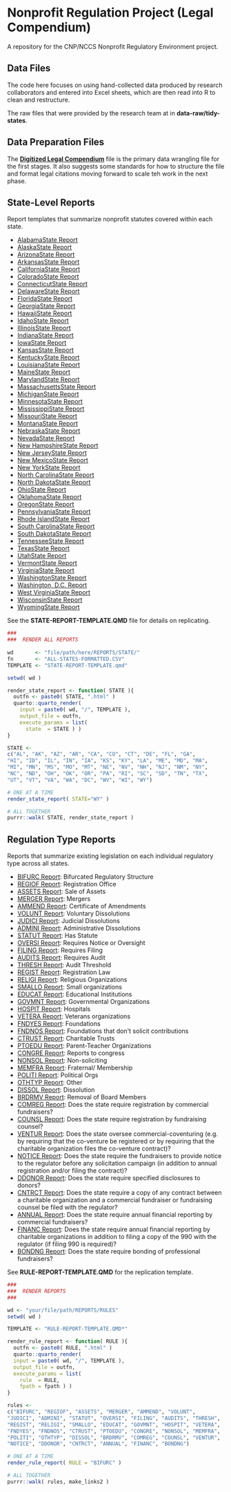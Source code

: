 # Nonprofit Regulation Project (Legal Compendium) 

A repository for the CNP/NCCS Nonprofit Regulatory Environment project. 


## Data Files 

The code here focuses on using hand-collected data produced by research collaborators and entered into Excel sheets, which are then read into R to clean and restructure. 

The raw files that were provided by the research team at in **data-raw/tidy-states**. 

## Data Preparation Files 

The [**Digitized Legal Compendium**](https://urbaninstitute.github.io/nccs-regulation/dlc-research-guide.html) file is the primary data wrangling file for the first stages. It also suggests some standards for how to structure the file and format legal citations moving forward to scale teh work in the next phase. 




## State-Level Reports

Report templates that summarize nonprofit statutes covered within each state. 

- [AlabamaState Report](https://urbaninstitute.github.io/nccs-regulation/reports/STATES/AL.html)
- [AlaskaState Report](https://urbaninstitute.github.io/nccs-regulation/reports/STATES/AK.html)
- [ArizonaState Report](https://urbaninstitute.github.io/nccs-regulation/reports/STATES/AZ.html)
- [ArkansasState Report](https://urbaninstitute.github.io/nccs-regulation/reports/STATES/AR.html)
- [CaliforniaState Report](https://urbaninstitute.github.io/nccs-regulation/reports/STATES/CA.html)
- [ColoradoState Report](https://urbaninstitute.github.io/nccs-regulation/reports/STATES/CO.html)
- [ConnecticutState Report](https://urbaninstitute.github.io/nccs-regulation/reports/STATES/CT.html)
- [DelawareState Report](https://urbaninstitute.github.io/nccs-regulation/reports/STATES/DE.html)
- [FloridaState Report](https://urbaninstitute.github.io/nccs-regulation/reports/STATES/FL.html)
- [GeorgiaState Report](https://urbaninstitute.github.io/nccs-regulation/reports/STATES/GA.html)
- [HawaiiState Report](https://urbaninstitute.github.io/nccs-regulation/reports/STATES/HI.html)
- [IdahoState Report](https://urbaninstitute.github.io/nccs-regulation/reports/STATES/ID.html)
- [IllinoisState Report](https://urbaninstitute.github.io/nccs-regulation/reports/STATES/IL.html)
- [IndianaState Report](https://urbaninstitute.github.io/nccs-regulation/reports/STATES/IN.html)
- [IowaState Report](https://urbaninstitute.github.io/nccs-regulation/reports/STATES/IA.html)
- [KansasState Report](https://urbaninstitute.github.io/nccs-regulation/reports/STATES/KS.html)
- [KentuckyState Report](https://urbaninstitute.github.io/nccs-regulation/reports/STATES/KY.html)
- [LouisianaState Report](https://urbaninstitute.github.io/nccs-regulation/reports/STATES/LA.html)
- [MaineState Report](https://urbaninstitute.github.io/nccs-regulation/reports/STATES/ME.html)
- [MarylandState Report](https://urbaninstitute.github.io/nccs-regulation/reports/STATES/MD.html)
- [MassachusettsState Report](https://urbaninstitute.github.io/nccs-regulation/reports/STATES/MA.html)
- [MichiganState Report](https://urbaninstitute.github.io/nccs-regulation/reports/STATES/MI.html)
- [MinnesotaState Report](https://urbaninstitute.github.io/nccs-regulation/reports/STATES/MN.html)
- [MississippiState Report](https://urbaninstitute.github.io/nccs-regulation/reports/STATES/MS.html)
- [MissouriState Report](https://urbaninstitute.github.io/nccs-regulation/reports/STATES/MO.html)
- [MontanaState Report](https://urbaninstitute.github.io/nccs-regulation/reports/STATES/MT.html)
- [NebraskaState Report](https://urbaninstitute.github.io/nccs-regulation/reports/STATES/NE.html)
- [NevadaState Report](https://urbaninstitute.github.io/nccs-regulation/reports/STATES/NV.html)
- [New HampshireState Report](https://urbaninstitute.github.io/nccs-regulation/reports/STATES/NH.html)
- [New JerseyState Report](https://urbaninstitute.github.io/nccs-regulation/reports/STATES/NJ.html)
- [New MexicoState Report](https://urbaninstitute.github.io/nccs-regulation/reports/STATES/NM.html)
- [New YorkState Report](https://urbaninstitute.github.io/nccs-regulation/reports/STATES/NY.html)
- [North CarolinaState Report](https://urbaninstitute.github.io/nccs-regulation/reports/STATES/NC.html)
- [North DakotaState Report](https://urbaninstitute.github.io/nccs-regulation/reports/STATES/ND.html)
- [OhioState Report](https://urbaninstitute.github.io/nccs-regulation/reports/STATES/OH.html)
- [OklahomaState Report](https://urbaninstitute.github.io/nccs-regulation/reports/STATES/OK.html)
- [OregonState Report](https://urbaninstitute.github.io/nccs-regulation/reports/STATES/OR.html)
- [PennsylvaniaState Report](https://urbaninstitute.github.io/nccs-regulation/reports/STATES/PA.html)
- [Rhode IslandState Report](https://urbaninstitute.github.io/nccs-regulation/reports/STATES/RI.html)
- [South CarolinaState Report](https://urbaninstitute.github.io/nccs-regulation/reports/STATES/SC.html)
- [South DakotaState Report](https://urbaninstitute.github.io/nccs-regulation/reports/STATES/SD.html)
- [TennesseeState Report](https://urbaninstitute.github.io/nccs-regulation/reports/STATES/TN.html)
- [TexasState Report](https://urbaninstitute.github.io/nccs-regulation/reports/STATES/TX.html)
- [UtahState Report](https://urbaninstitute.github.io/nccs-regulation/reports/STATES/UT.html)
- [VermontState Report](https://urbaninstitute.github.io/nccs-regulation/reports/STATES/VT.html)
- [VirginiaState Report](https://urbaninstitute.github.io/nccs-regulation/reports/STATES/VA.html)
- [WashingtonState Report](https://urbaninstitute.github.io/nccs-regulation/reports/STATES/WA.html)
- [Washington, D.C. Report](https://urbaninstitute.github.io/nccs-regulation/reports/STATES/DC.html)
- [West VirginiaState Report](https://urbaninstitute.github.io/nccs-regulation/reports/STATES/WV.html)
- [WisconsinState Report](https://urbaninstitute.github.io/nccs-regulation/reports/STATES/WI.html)
- [WyomingState Report](https://urbaninstitute.github.io/nccs-regulation/reports/STATES/WY.html)

See the **STATE-REPORT-TEMPLATE.QMD** file for details on replicating. 

```r
###
###  RENDER ALL REPORTS 
 
wd       <- "file/path/here/REPORTS/STATE/"
fn       <- "ALL-STATES-FORMATTED.CSV"
TEMPLATE <- "STATE-REPORT-TEMPLATE.qmd"

setwd( wd )

render_state_report <- function( STATE ){
  outfn <- paste0( STATE, ".html" )
  quarto::quarto_render(
    input = paste0( wd, "/", TEMPLATE ),
    output_file = outfn,
    execute_params = list(
      state  = STATE ) )
}

STATE <-
c("AL", "AK", "AZ", "AR", "CA", "CO", "CT", "DE", "FL", "GA", 
"HI", "ID", "IL", "IN", "IA", "KS", "KY", "LA", "ME", "MD", "MA", 
"MI", "MN", "MS", "MO", "MT", "NE", "NV", "NH", "NJ", "NM", "NY", 
"NC", "ND", "OH", "OK", "OR", "PA", "RI", "SC", "SD", "TN", "TX", 
"UT", "VT", "VA", "WA", "DC", "WV", "WI", "WY")

# ONE AT A TIME
render_state_report( STATE="WY" )

# ALL TOGETHER
purrr::walk( STATE, render_state_report )
```


## Regulation Type Reports

Reports that summarize existing legislation on each individual regulatory type across all states. 

- [BIFURC Report](https://urbaninstitute.github.io/nccs-regulation/reports/RULES/BIFURC.html): Bifurcated Regulatory Structure
- [REGIOF Report](https://urbaninstitute.github.io/nccs-regulation/reports/RULES/REGIOF.html): Registration Office
- [ASSETS Report](https://urbaninstitute.github.io/nccs-regulation/reports/RULES/ASSETS.html): Sale of Assets
- [MERGER Report](https://urbaninstitute.github.io/nccs-regulation/reports/RULES/MERGER.html): Mergers
- [AMMEND Report](https://urbaninstitute.github.io/nccs-regulation/reports/RULES/AMMEND.html): Certificate of Amendments
- [VOLUNT Report](https://urbaninstitute.github.io/nccs-regulation/reports/RULES/VOLUNT.html): Voluntary Dissolutions
- [JUDICI Report](https://urbaninstitute.github.io/nccs-regulation/reports/RULES/JUDICI.html): Judicial Dissolutions
- [ADMINI Report](https://urbaninstitute.github.io/nccs-regulation/reports/RULES/ADMINI.html): Administrative Dissolutions
- [STATUT Report](https://urbaninstitute.github.io/nccs-regulation/reports/RULES/STATUT.html): Has Statute
- [OVERSI Report](https://urbaninstitute.github.io/nccs-regulation/reports/RULES/OVERSI.html): Requires Notice or Oversight
- [FILING Report](https://urbaninstitute.github.io/nccs-regulation/reports/RULES/FILING.html): Requires Filing
- [AUDITS Report](https://urbaninstitute.github.io/nccs-regulation/reports/RULES/AUDITS.html): Requires Audit
- [THRESH Report](https://urbaninstitute.github.io/nccs-regulation/reports/RULES/THRESH.html): Audit Threshold
- [REGIST Report](https://urbaninstitute.github.io/nccs-regulation/reports/RULES/REGIST.html): Registration Law
- [RELIGI Report](https://urbaninstitute.github.io/nccs-regulation/reports/RULES/RELIGI.html): Religious Organizations
- [SMALLO Report](https://urbaninstitute.github.io/nccs-regulation/reports/RULES/SMALLO.html): Small organizations
- [EDUCAT Report](https://urbaninstitute.github.io/nccs-regulation/reports/RULES/EDUCAT.html): Educational Institutions
- [GOVMNT Report](https://urbaninstitute.github.io/nccs-regulation/reports/RULES/GOVMNT.html): Governmental Organizations
- [HOSPIT Report](https://urbaninstitute.github.io/nccs-regulation/reports/RULES/HOSPIT.html): Hospitals
- [VETERA Report](https://urbaninstitute.github.io/nccs-regulation/reports/RULES/VETERA.html): Veterans organizations
- [FNDYES Report](https://urbaninstitute.github.io/nccs-regulation/reports/RULES/FNDYES.html): Foundations
- [FNDNOS Report](https://urbaninstitute.github.io/nccs-regulation/reports/RULES/FNDNOS.html): Foundations that don't solicit contributions
- [CTRUST Report](https://urbaninstitute.github.io/nccs-regulation/reports/RULES/CTRUST.html): Charitable Trusts
- [PTOEDU Report](https://urbaninstitute.github.io/nccs-regulation/reports/RULES/PTOEDU.html): Parent-Teacher Organizations
- [CONGRE Report](https://urbaninstitute.github.io/nccs-regulation/reports/RULES/CONGRE.html): Reports to congress
- [NONSOL Report](https://urbaninstitute.github.io/nccs-regulation/reports/RULES/NONSOL.html): Non-soliciting
- [MEMFRA Report](https://urbaninstitute.github.io/nccs-regulation/reports/RULES/MEMFRA.html): Fraternal/ Membership
- [POLITI Report](https://urbaninstitute.github.io/nccs-regulation/reports/RULES/POLITI.html): Political Orgs
- [OTHTYP Report](https://urbaninstitute.github.io/nccs-regulation/reports/RULES/OTHTYP.html): Other
- [DISSOL Report](https://urbaninstitute.github.io/nccs-regulation/reports/RULES/DISSOL.html): Dissolution
- [BRDRMV Report](https://urbaninstitute.github.io/nccs-regulation/reports/RULES/BRDRMV.html): Removal of Board Members
- [COMREG Report](https://urbaninstitute.github.io/nccs-regulation/reports/RULES/COMREG.html): Does the state require registration by commercial fundraisers?
- [COUNSL Report](https://urbaninstitute.github.io/nccs-regulation/reports/RULES/COUNSL.html): Does the state require registration by fundraising counsel?
- [VENTUR Report](https://urbaninstitute.github.io/nccs-regulation/reports/RULES/VENTUR.html): Does the state oversee commercial-coventuring (e.g. by requiring that the co-venture be registered or by requiring that the charitable organization files the co-venture contract)?
- [NOTICE Report](https://urbaninstitute.github.io/nccs-regulation/reports/RULES/NOTICE.html): Does the state require the fundraisers to provide notice to the regulator before any solicitation campaign (in addition to annual registration and/or filing the contract)?
- [DDONOR Report](https://urbaninstitute.github.io/nccs-regulation/reports/RULES/DDONOR.html): Does the state require specified disclosures to donors?
- [CNTRCT Report](https://urbaninstitute.github.io/nccs-regulation/reports/RULES/CNTRCT.html): Does the state require a copy of any contract between a charitable organization and a commercial fundraiser or fundraising counsel be filed with the regulator?
- [ANNUAL Report](https://urbaninstitute.github.io/nccs-regulation/reports/RULES/ANNUAL.html): Does the state require annual financial reporting by commercial fundraisers?
- [FINANC Report](https://urbaninstitute.github.io/nccs-regulation/reports/RULES/FINANC.html): Does the state require annual financial reporting by charitable organizations in addition to filing a copy of the 990 with the regulator (if filing 990 is required)?
- [BONDNG Report](https://urbaninstitute.github.io/nccs-regulation/reports/RULES/BONDNG.html): Does the state require bonding of professional fundraisers?


See **RULE-REPORT-TEMPLATE.QMD** for the replication template.

```r
###
###  RENDER REPORTS 
### 

wd <- "your/file/path/REPORTS/RULES"
setwd( wd )

TEMPLATE <- "RULE-REPORT-TEMPLATE.QMD*"

render_rule_report <- function( RULE ){
  outfn <- paste0( RULE, ".html" )
  quarto::quarto_render(
  input = paste0( wd, "/", TEMPLATE ),
  output_file = outfn,
  execute_params = list(
    rule  = RULE,
    fpath = fpath ) )
}

rules <-
c("BIFURC", "REGIOF", "ASSETS", "MERGER", "AMMEND", "VOLUNT", 
"JUDICI", "ADMINI", "STATUT", "OVERSI", "FILING", "AUDITS", "THRESH", 
"REGIST", "RELIGI", "SMALLO", "EDUCAT", "GOVMNT", "HOSPIT", "VETERA", 
"FNDYES", "FNDNOS", "CTRUST", "PTOEDU", "CONGRE", "NONSOL", "MEMFRA", 
"POLITI", "OTHTYP", "DISSOL", "BRDRMV", "COMREG", "COUNSL", "VENTUR", 
"NOTICE", "DDONOR", "CNTRCT", "ANNUAL", "FINANC", "BONDNG")

# ONE AT A TIME
render_rule_report( RULE = "BIFURC" )

# ALL TOGETHER
purrr::walk( rules, make_links2 )
```